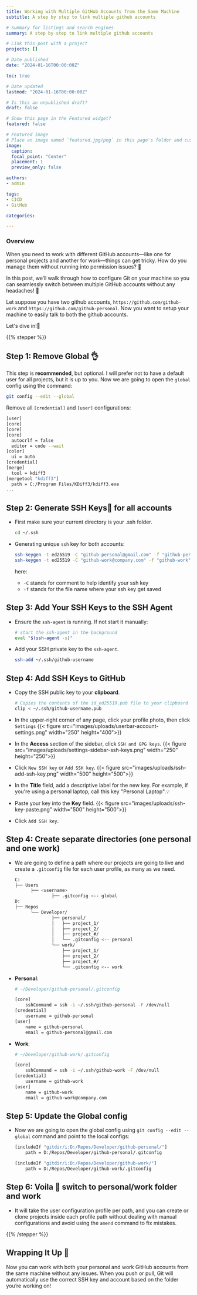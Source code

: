 ```yaml
---
title: Working with Multiple GitHub Accounts from the Same Machine
subtitle: A step by step to link multiple github accounts

# Summary for listings and search engines
summary: A step by step to link multiple github accounts

# Link this post with a project
projects: []

# Date published
date: "2024-01-16T00:00:00Z"

toc: true

# Date updated
lastmod: "2024-01-16T00:00:00Z"

# Is this an unpublished draft?
draft: false

# Show this page in the Featured widget?
featured: false

# Featured image
# Place an image named `featured.jpg/png` in this page's folder and customize its options here.
image:
  caption:
  focal_point: "Center"
  placement: 1
  preview_only: false

authors:
- admin

tags:
- CICD
- GitHub

categories:

---
```


<!--more-->

### Overview

When you need to work with different GitHub accounts—like one for personal projects and another for work—things can get tricky. How do you manage them without running into permission issues? 🤔

In this post, we’ll walk through how to configure Git on your machine so you can seamlessly switch between multiple GitHub accounts without any headaches! 🤕

Let suppose you have two github accounts, ```https://github.com/github-work``` and ```https://github.com/github-personal```. Now you want to setup your machine to easily talk to both the github accounts.

Let's dive in!🐬

{{% stepper %}}

<div class="step">

  ## Step 1: Remove Global 👌

  This step is **recommended**, but optional. I will prefer not to have a default user for all projects, but it is up to you.
  Now we are going to open the ```global``` config using the command:
  
  ```bash
  git config --edit --global
  ```
  Remove all ```[credential]``` and ```[user]``` configurations:

  ```bash
  [user]
  [core]
  [core]
  [core]
    autocrlf = false
    editor = code --wait
  [color]
    ui = auto
  [credential]
  [merge]
    tool = kdiff3
  [mergetool "kdiff3"]
    path = C:/Program Files/KDiff3/kdiff3.exe
  ...
  ``` 

</div>
<div class="step">

  ## Step 2: Generate SSH Keys🔑 for all accounts

  * First make sure your current directory is your .ssh folder.
    ```bash
    cd ~/.ssh
    ```

  * Generating unique ```ssh``` key for both accounts:
    ```bash
    ssh-keygen -t ed25519 -C "github-personal@gmail.com" -f "github-personal"
    ssh-keygen -t ed25519 -C "github-work@company.com" -f "github-work"
    ```
    here:
    - ```-C``` stands for comment to help identify your ssh key
    - ```-f``` stands for the file name where your ssh key get saved

</div>
<div class="step">
  
  ## Step 3: Add Your SSH Keys to the SSH Agent

  * Ensure the ```ssh-agent``` is running. If not start it manually:
    ```bash
    # start the ssh-agent in the background
    eval "$(ssh-agent -s)"
    ```
  * Add your SSH private key to the ```ssh-agent```.
    ```bash
    ssh-add ~/.ssh/github-username
    ```

</div>
<div class="step">
  
  ## Step 4: Add SSH Keys to GitHub

  * Copy the SSH public key to your **clipboard**.
      
    ```bash
    # Copies the contents of the id_ed25519.pub file to your clipboard
    clip < ~/.ssh/github-username.pub
    ```

  * In the upper-right corner of any page, click your profile photo, then click ```Settings```
      {{< figure src="images/uploads/userbar-account-settings.png" width="250" height="400">}}

  * In the **Access** section of the sidebar, click ```SSH and GPG keys```.
      {{< figure src="images/uploads/settings-sidebar-ssh-keys.png" width="250" height="250">}}

  * Click ```New SSH key``` or ```Add SSH key```.
      {{< figure src="images/uploads/ssh-add-ssh-key.png" width="500" height="500">}}

  * In the **Title** field, add a descriptive label for the new key.
      For example, if you're using a personal laptop, call this key "Personal Laptop".💡

  * Paste your key into the **Key** field.
      {{< figure src="images/uploads/ssh-key-paste.png" width="500" height="500">}}

  * Click ```Add SSH key```.

</div>
<div class="step">
  
  ## Step 4: Create separate directories (one personal and one work)

  * We are going to define a path where our projects are going to live and create a ```.gitconfig``` file for each user profile, as many as we need.

    ```bash
    C:
    ├── Users 
          ├── <username>
                  ├── .gitconfig <-- global
    D:              
    ├── Repos
          └── Developer/
                  ├── personal/
                  │   ├── project_1/
                  │   ├── project_2/
                  │   ├── project_#/
                  │   └── .gitconfig <-- personal
                  └── work/
                      ├── project_1/
                      ├── project_2/
                      ├── project_#/
                      └── .gitconfig <-- work
    ```
  * **Personal**:
    ```bash
    # ~/Developer/github-personal/.gitconfig

    [core]
        sshCommand = ssh -i ~/.ssh/github-personal -F /dev/null
    [credential]
        username = github-personal
    [user]
        name = github-personal
        email = github-personal@gmail.com
    ```
  * **Work**:
    ```bash
    # ~/Developer/github-work/.gitconfig

    [core]
        sshCommand = ssh -i ~/.ssh/github-work -F /dev/null
    [credential]
        username = github-work
    [user]
        name = github-work
        email = github-work@company.com
    ```
</div>
<div class="step">
  
  ## Step 5: Update the Global config

  * Now we are going to open the global config using ```git config --edit --global``` command and point to the local configs:

    ```bash
    [includeIf "gitdir/i:D:/Repos/Developer/github-personal/"]
        path = D:/Repos/Developer/github-personal/.gitconfig

    [includeIf "gitdir/i:D:/Repos/Developer/github-work/"]
        path = D:/Repos/Developer/github-work/.gitconfig
    ```

</div>
<div class="step">
  
  ## Step 6: Voila 🎉 switch to personal/work folder and work

  * It will take the user configuration profile per path, and you can create or clone projects inside each profile path without dealing with manual configurations and avoid using the ```amend``` command to fix mistakes.

</div>

{{% /stepper %}}

## Wrapping It Up 🎁

Now you can work with both your personal and work GitHub accounts from the same machine without any issues. When you push or pull, Git will automatically use the correct SSH key and account based on the folder you’re working on! 
